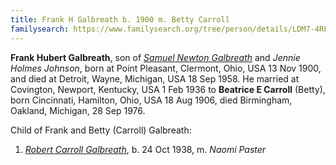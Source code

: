 ```yaml
---
title: Frank H Galbreath b. 1900 m. Betty Carroll
familysearch: https://www.familysearch.org/tree/person/details/LDM7-4RF
---
```

**Frank Hubert Galbreath**, son of [*Samuel Newton Galbreath*](galbreath-samuel-newton-1852.md) and *Jennie Holmes Johnson*, born at Point Pleasant, Clermont, Ohio, USA 13 Nov 1900, and died at Detroit, Wayne, Michigan, USA 18 Sep 1958. He married at Covington, Newport, Kentucky, USA 1 Feb 1936 to **Beatrice E Carroll** (Betty), born Cincinnati, Hamilton, Ohio, USA 18 Aug 1906, died Birmingham, Oakland, Michigan, 28  Sep 1976.

Child of Frank and Betty (Carroll) Galbreath:

1. [*Robert Carroll Galbreath*](galbreath-robert-carroll-1938.md), b. 24 Oct 1938, m. *Naomi Paster*
